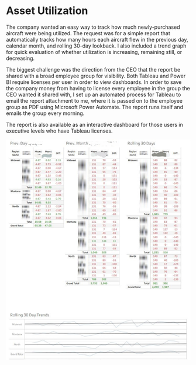 # Asset Utilization

The company wanted an easy way to track how much newly-purchased aircraft were being utilized. The request was for a simple report that automatically tracks how many hours each aircraft flew in the previous day, calendar month, and rolling 30-day lookback. I also included a trend graph for quick evaluation of whether utilization is increasing, remaining still, or decreasing.

The biggest challenge was the direction from the CEO that the report be shared with a broad employee group for visibility. Both Tableau and Power BI require licenses per user in order to view dashboards. In order to save the company money from having to license every employee in the group the CEO wanted it shared with, I set up an automated process for Tableau to email the report attachment to me, where it is passed on to the employee group as PDF using Microsoft Power Automate. The report runs itself and emails the group every morning.

The report is also available as an interactive dashboard for those users in executive levels who have Tableau licenses.


![](https://github.com/sfisher2277/Asset-Utilization/blob/main/images/Fulfillment.jpeg)

